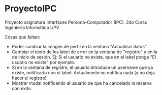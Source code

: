# ProyectoIPC
Proyecto asignatura Interfaces Persona-Computador (IPC). 2do Curso Ingeniería Informática UPV

Cosas que faltan:

- Poder cambiar la imagen de perfil en la ventana "Actualizar datos"
- Cambiar el texto de los label de error en la ventana de "registro" y en la de inicio de sesión. Ej: Si el usuario no existe, que en el label ponga "El usuario no existe" por ejemplo.
- Si en la ventana de registro, el usuario introduce un username que ya existe, notificarlo con el label. Actualmente no notifica nada (y no deja hacer el registro)
- Mostrar modal notificando al usuario de que ha cancelado la reserva con éxito. 
